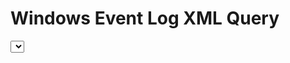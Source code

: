 # Windows Event Log XML Query
<QueryList>
  <Query Id="0" Path="Security">
    <Select Path="Security">*[EventData[Data[@Name='ObjectName']='C:\Windows\Microsoft.NET\Framework64\v4.0.30319\WPF\wpfgfx_v0400.dll']]</Select>
  </Query>
</QueryList>
